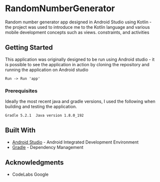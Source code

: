 # RandomNumberGenerator

Random number generator app designed in Android Studio using Kotlin - the project was used to introduce me to the Kotlin language and various mobile development concepts such as views. constraints, and activities  


## Getting Started

This application was originally designed to be run using Android studio - it is possible to see the application in action by cloning the repository and running the application on Android studio 

```
Run -> Run 'app'
```

### Prerequisites

Ideally the most recent java and gradle versions, I used the following when building and testing the application.

```
Gradle 5.2.1  Java version 1.8.0_192
```

## Built With

* [Android Studio](https://developer.android.com/studio) - Android Integrated Development Environment 
* [Gradle](https://gradle.org/) - Dependency Management


## Acknowledgments 

* CodeLabs Google
